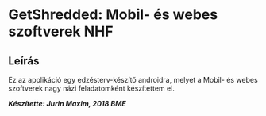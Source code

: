 # GetShredded: Mobil- és webes szoftverek NHF

## Leírás
Ez az applikáció egy edzésterv-készítő androidra, melyet a Mobil- és webes szoftverek nagy názi feladatomként készítettem el.

***Készítette: Jurin Maxim, 2018 BME*** 
